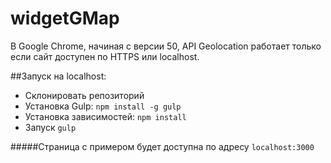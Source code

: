 # widgetGMap

В Google Chrome, начиная с версии 50, API Geolocation работает только если сайт доступен по HTTPS или localhost.

##Запуск на localhost:

* Склонировать репозиторий
* Установка Gulp: `npm install -g gulp`
* Установка зависимостей: `npm install`
* Запуск `gulp`

#####Страница с примером будет доступна по адресу `localhost:3000`
